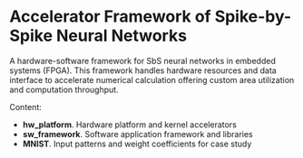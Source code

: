 # Accelerator Framework of Spike-by-Spike Neural Networks
A hardware-software framework for SbS neural networks in embedded systems (FPGA).
This framework handles hardware resources and data interface to accelerate numerical calculation offering custom area utilization and computation throughput.

Content:
- **hw_platform**. Hardware platform and kernel accelerators
- **sw_framework**. Software application framework and libraries
- **MNIST**. Input patterns and weight coefficients for case study
